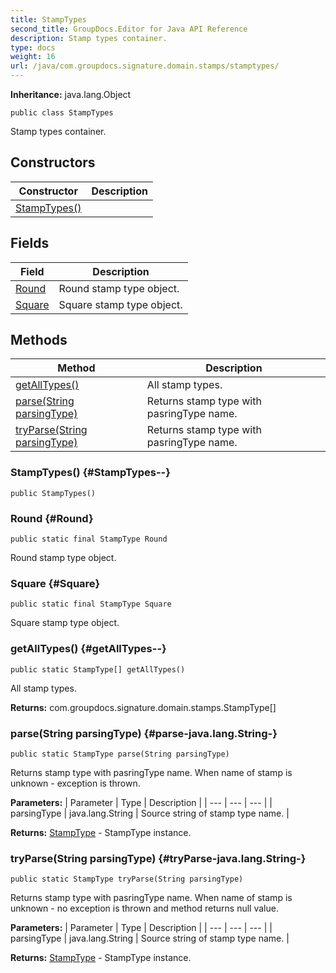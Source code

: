 ```yaml
---
title: StampTypes
second_title: GroupDocs.Editor for Java API Reference
description: Stamp types container.
type: docs
weight: 16
url: /java/com.groupdocs.signature.domain.stamps/stamptypes/
---
```

**Inheritance:**
java.lang.Object
```
public class StampTypes
```

Stamp types container.
## Constructors

| Constructor | Description |
| --- | --- |
| [StampTypes()](#StampTypes--) |  |
## Fields

| Field | Description |
| --- | --- |
| [Round](#Round) | Round stamp type object. |
| [Square](#Square) | Square stamp type object. |
## Methods

| Method | Description |
| --- | --- |
| [getAllTypes()](#getAllTypes--) | All stamp types. |
| [parse(String parsingType)](#parse-java.lang.String-) | Returns stamp type with pasringType name. |
| [tryParse(String parsingType)](#tryParse-java.lang.String-) | Returns stamp type with pasringType name. |
### StampTypes() {#StampTypes--}
```
public StampTypes()
```


### Round {#Round}
```
public static final StampType Round
```


Round stamp type object.

### Square {#Square}
```
public static final StampType Square
```


Square stamp type object.

### getAllTypes() {#getAllTypes--}
```
public static StampType[] getAllTypes()
```


All stamp types.

**Returns:**
com.groupdocs.signature.domain.stamps.StampType[]
### parse(String parsingType) {#parse-java.lang.String-}
```
public static StampType parse(String parsingType)
```


Returns stamp type with pasringType name. When name of stamp is unknown - exception is thrown.

**Parameters:**
| Parameter | Type | Description |
| --- | --- | --- |
| parsingType | java.lang.String | Source string of stamp type name. |

**Returns:**
[StampType](../../com.groupdocs.signature.domain.stamps/stamptype) - StampType instance.
### tryParse(String parsingType) {#tryParse-java.lang.String-}
```
public static StampType tryParse(String parsingType)
```


Returns stamp type with pasringType name. When name of stamp is unknown - no exception is thrown and method returns null value.

**Parameters:**
| Parameter | Type | Description |
| --- | --- | --- |
| parsingType | java.lang.String | Source string of stamp type name. |

**Returns:**
[StampType](../../com.groupdocs.signature.domain.stamps/stamptype) - StampType instance.
